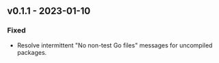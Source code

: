 ## v0.1.1 - 2023-01-10
### Fixed
- Resolve intermittent "No non-test Go files" messages for uncompiled packages.
